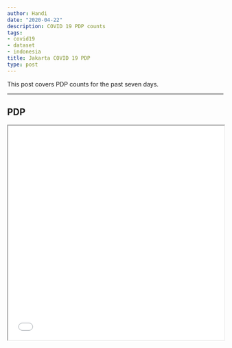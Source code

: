 ```yaml
---
author: Handi
date: "2020-04-22"
description: COVID 19 PDP counts
tags:
- covid19
- dataset
- indonesia
title: Jakarta COVID 19 PDP
type: post
---
```


This post covers PDP counts for the past seven days.
<!--more-->
---

## PDP
<iframe seamless src="/leafmap/leafMapPDP.html" width="100%" height="500"></iframe>
